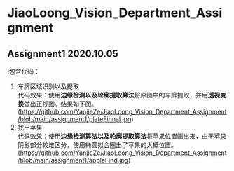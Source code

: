 # JiaoLoong_Vision_Department_Assignment

## Assignment1 2020.10.05
!包含代码：</br>
1. 车牌区域识别以及提取</br>
代码效果：使用**边缘检测以及轮廓提取算法**将原图中的车牌提取，并用**透视变换**做出正视图。结果如下图。</br>
(https://github.com/YanjieZe/JiaoLoong_Vision_Department_Assignment/blob/main/assignment1/plateFinnal.jpg)
2. 找出苹果</br>
代码效果：使用**边缘检测算法以及轮廓提取算法**将苹果位置画出来，由于苹果阴影部分较难区分，使用椭圆拟合圈出了苹果的大概位置。</br>
(https://github.com/YanjieZe/JiaoLoong_Vision_Department_Assignment/blob/main/assignment1/appleFind.jpg)
